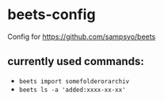 # beets-config

Config for https://github.com/sampsyo/beets

## currently used commands:

- `beets import somefolderorarchiv`
- `beets ls -a 'added:xxxx-xx-xx'`
